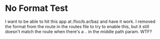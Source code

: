 # No Format Test

I want to be able to hit this app at /foo/b.ar/baz and have it work. I removed
the format from the route in the routes file to try to enable this, but it still
doesn't match the route when there's a `.` in the middle path param. WTF?
